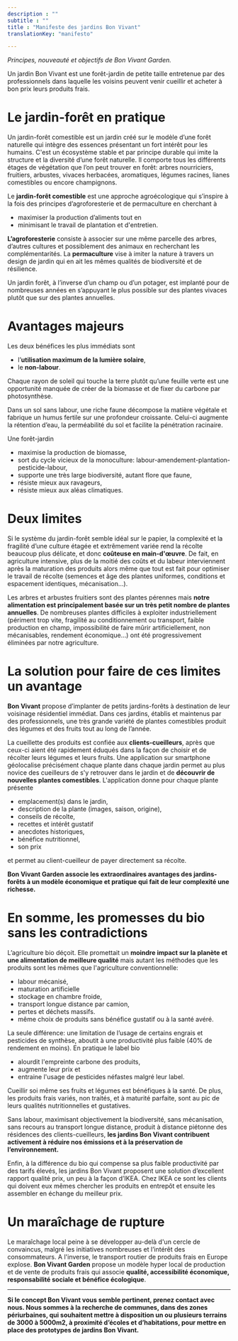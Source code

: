 ```yaml
---
description : ""
subtitle : ""
title : "Manifeste des jardins Bon Vivant"
translationKey: "manifesto"

---
```

_Principes, nouveauté et objectifs de Bon Vivant Garden._

Un jardin Bon Vivant est une forêt-jardin de petite taille entretenue par des professionnels dans laquelle les voisins peuvent venir cueillir et acheter à bon prix leurs produits frais.

# Le jardin-forêt en pratique

Un jardin-forêt comestible est un jardin créé sur le modèle d’une forêt naturelle qui intègre des essences présentant un fort intérêt pour les humains. C'est un écosystème stable et par principe durable qui imite la structure et la diversité d’une forêt naturelle. Il comporte tous les différents étages de végétation que l’on peut trouver en forêt: arbres nourriciers, fruitiers, arbustes, vivaces herbacées, aromatiques, légumes racines, lianes comestibles ou encore champignons.

Le **jardin-forêt comestible** est une approche agroécologique qui s’inspire à la fois des principes d’agroforesterie et de permaculture en cherchant à
- maximiser la production d’aliments tout en
- minimisant le travail de plantation et d'entretien.

**L’agroforesterie** consiste à associer sur une même parcelle des arbres, d’autres cultures et possiblement des animaux en recherchant les complémentarités. La **permaculture** vise à imiter la nature à travers un design de jardin qui en ait les mêmes qualités de biodiversité et de résilience.

Un jardin forêt, à l’inverse d’un champ ou d’un potager, est implanté pour de nombreuses années en s’appuyant le plus possible sur des plantes vivaces plutôt que sur des plantes annuelles.

# Avantages majeurs

Les deux bénéfices les plus immédiats sont
- l’**utilisation maximum de la lumière solaire**,
- le **non-labour**.

Chaque rayon de soleil qui touche la terre plutôt qu’une feuille verte est une opportunité manquée de créer de la biomasse et de fixer du carbone par photosynthèse.     

Dans un sol sans labour, une riche faune décompose la matière végétale et fabrique un humus fertile sur une profondeur croissante. Celui-ci augmente la rétention d’eau, la perméabilité du sol et facilite la pénétration racinaire.

Une forêt-jardin
- maximise la production de biomasse,
- sort du cycle vicieux de la monoculture: labour-amendement-plantation-pesticide-labour,
- supporte une très large biodiversité, autant flore que faune,
- résiste mieux aux ravageurs,
- résiste mieux aux aléas climatiques.

# Deux limites

Si le système du jardin-forêt semble idéal sur le papier, la complexité et la fragilité d’une culture étagée et extrêmement variée rend la récolte beaucoup plus délicate, et donc **coûteuse en main-d'œuvre**. De fait, en agriculture intensive, plus de la moitié des coûts et du labeur interviennent après la maturation des produits alors même que tout est fait pour optimiser le travail de récolte (semences et âge des plantes uniformes, conditions et espacement identiques, mécanisation…).

Les arbres et arbustes fruitiers sont des plantes pérennes mais **notre alimentation est principalement basée sur un très petit nombre de plantes annuelles**. De nombreuses plantes difficiles à exploiter industriellement (périment trop vite, fragilité au conditionnement ou transport, faible production en champ, impossibilité de faire mûrir artificiellement, non mécanisables, rendement économique…) ont été progressivement éliminées par notre agriculture.

# La solution pour faire de ces limites un avantage

**Bon Vivant** propose d’implanter de petits jardins-forêts à destination de leur voisinage résidentiel immédiat. Dans ces jardins, établis et maintenus par des professionnels, une très grande variété de plantes comestibles produit des légumes et des fruits tout au long de l’année.  

La cueillette des produits est confiée aux **clients-cueilleurs**, après que ceux-ci aient été rapidement éduqués dans la façon de choisir et de récolter leurs légumes et leurs fruits. Une application sur smartphone géolocalise précisément chaque plante dans chaque jardin permet au plus novice des cueilleurs de s'y retrouver dans le jardin et de **découvrir de nouvelles plantes comestibles**. L'application donne pour chaque plante présente
- emplacement(s) dans le jardin,
- description de la plante (images, saison, origine),
- conseils de récolte,
- recettes et intérêt gustatif
- anecdotes historiques,
- bénéfice nutritionnel,
- son prix

et permet au client-cueilleur de payer directement sa récolte.

**Bon Vivant Garden associe les extraordinaires avantages des jardins-forêts à un modèle économique et pratique qui fait de leur complexité une richesse.**

# En somme, les promesses du bio sans les contradictions

L’agriculture bio déçoit. Elle promettait un **moindre impact sur la planète et une alimentation de meilleure qualité** mais autant les méthodes que les produits sont les mêmes que l'agriculture conventionnelle:
- labour mécanisé,
- maturation artificielle
- stockage en chambre froide,
- transport longue distance par camion,
- pertes et déchets massifs.
- même choix de produits sans bénéfice gustatif ou à la santé avéré.

La seule différence: une limitation de l’usage de certains engrais et pesticides de synthèse, aboutit à une productivité plus faible (40% de rendement en moins). En pratique le label bio
- alourdit l'empreinte carbone des produits,
- augmente leur prix et
- entraine l'usage de pesticides néfastes malgré leur label.

Cueillir soi même ses fruits et légumes est bénéfiques à la santé. De plus, les produits frais variés, non traités, et à maturité parfaite, sont au pic de leurs qualités nutritionnelles et gustatives.

Sans labour, maximisant objectivement la biodiversité, sans mécanisation, sans recours au transport longue distance, produit à distance piétonne des résidences des clients-cueilleurs, **les jardins Bon Vivant contribuent activement à réduire nos émissions et à la préservation de l’environnement.**

Enfin, à la différence du bio qui compense sa plus faible productivité par des tarifs élevés, les jardins Bon Vivant proposent une solution d’excellent rapport qualité prix, un peu à la façon d’IKEA. Chez IKEA ce sont les clients qui doivent eux mêmes chercher les produits en entrepôt et ensuite les assembler en échange du meilleur prix.

# Un maraîchage de rupture

Le maraîchage local peine à se développer au-delà d'un cercle de convaincus, malgré les initiatives nombreuses et l’intérêt des consommateurs. A l'inverse, le transport routier de produits frais en Europe explose. **Bon Vivant Garden** propose un modèle hyper local de production et de vente de produits frais qui associe **qualité, accessibilité économique, responsabilité sociale et bénéfice écologique**.

---

**Si le concept Bon Vivant vous semble pertinent, prenez contact avec nous. Nous sommes à la recherche de communes, dans des zones périurbaines, qui souhaitent mettre à disposition un ou plusieurs terrains de 3000 à 5000m2, à proximité d’écoles et d’habitations, pour mettre en place des prototypes de jardins Bon Vivant.**
